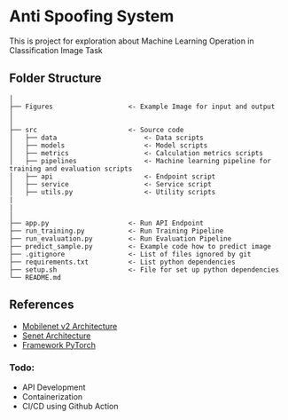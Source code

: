 # Anti Spoofing System
This is project for exploration about Machine Learning Operation in Classification Image Task

## Folder Structure
```
│
├── Figures                   <- Example Image for input and output
│
│
├── src                       <- Source code
│   ├── data                      <- Data scripts
│   ├── models                    <- Model scripts
│   ├── metrics                   <- Calculation metrics scripts
│   ├── pipelines                 <- Machine learning pipeline for training and evaluation scripts
│   ├── api                       <- Endpoint script
│   ├── service                   <- Service script
│   ├── utils.py                  <- Utility scripts
|
|
│
├── app.py                    <- Run API Endpoint
├── run_training.py           <- Run Training Pipeline
├── run_evaluation.py         <- Run Evaluation Pipeline
├── predict_sample.py         <- Example code how to predict image
├── .gitignore                <- List of files ignored by git
├── requirements.txt          <- List python dependencies
├── setup.sh                  <- File for set up python dependencies
└── README.md
```


## References
- [Mobilenet v2 Architecture](https://github.com/tonylins/pytorch-mobilenet-v2)
- [Senet Architecture](https://github.com/moskomule/senet.pytorch)
- [Framework PyTorch](https://lightning.ai/docs/pytorch/stable/common/lightning_module.html)

### Todo:
- API Development
- Containerization
- CI/CD using Github Action
